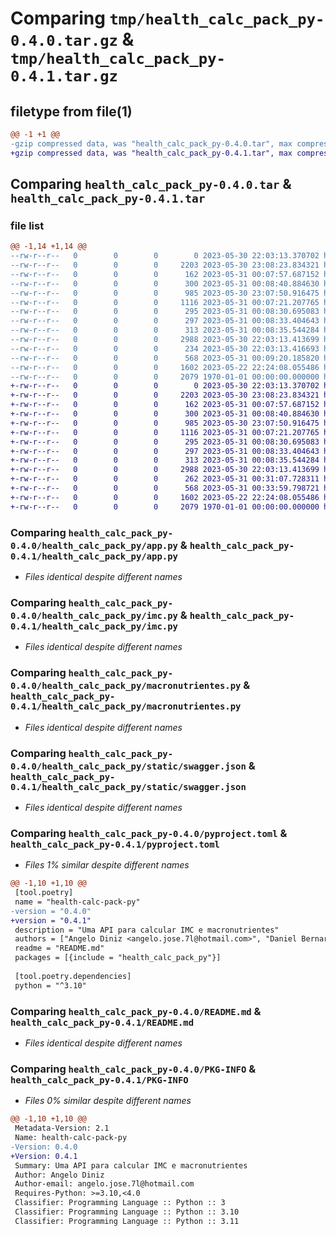 # Comparing `tmp/health_calc_pack_py-0.4.0.tar.gz` & `tmp/health_calc_pack_py-0.4.1.tar.gz`

## filetype from file(1)

```diff
@@ -1 +1 @@
-gzip compressed data, was "health_calc_pack_py-0.4.0.tar", max compression
+gzip compressed data, was "health_calc_pack_py-0.4.1.tar", max compression
```

## Comparing `health_calc_pack_py-0.4.0.tar` & `health_calc_pack_py-0.4.1.tar`

### file list

```diff
@@ -1,14 +1,14 @@
--rw-r--r--   0        0        0        0 2023-05-30 22:03:13.370702 health_calc_pack_py-0.4.0/health_calc_pack_py/__init__.py
--rw-r--r--   0        0        0     2203 2023-05-30 23:08:23.834321 health_calc_pack_py-0.4.0/health_calc_pack_py/app.py
--rw-r--r--   0        0        0      162 2023-05-31 00:07:57.687152 health_calc_pack_py-0.4.0/health_calc_pack_py/estrategia.py
--rw-r--r--   0        0        0      300 2023-05-31 00:08:40.884630 health_calc_pack_py-0.4.0/health_calc_pack_py/ganho_massa_muscular.py
--rw-r--r--   0        0        0      985 2023-05-30 23:07:50.916475 health_calc_pack_py-0.4.0/health_calc_pack_py/imc.py
--rw-r--r--   0        0        0     1116 2023-05-31 00:07:21.207765 health_calc_pack_py-0.4.0/health_calc_pack_py/macronutrientes.py
--rw-r--r--   0        0        0      295 2023-05-31 00:08:30.695083 health_calc_pack_py-0.4.0/health_calc_pack_py/manutencao_peso.py
--rw-r--r--   0        0        0      297 2023-05-31 00:08:33.404643 health_calc_pack_py-0.4.0/health_calc_pack_py/perda_gordura.py
--rw-r--r--   0        0        0      313 2023-05-31 00:08:35.544284 health_calc_pack_py-0.4.0/health_calc_pack_py/perda_peso_ganho_massa_muscular.py
--rw-r--r--   0        0        0     2988 2023-05-30 22:03:13.413699 health_calc_pack_py-0.4.0/health_calc_pack_py/static/swagger.json
--rw-r--r--   0        0        0      234 2023-05-30 22:03:13.416693 health_calc_pack_py-0.4.0/health_calc_pack_py/test_imc.py
--rw-r--r--   0        0        0      568 2023-05-31 00:09:20.185820 health_calc_pack_py-0.4.0/pyproject.toml
--rw-r--r--   0        0        0     1602 2023-05-22 22:24:08.055486 health_calc_pack_py-0.4.0/README.md
--rw-r--r--   0        0        0     2079 1970-01-01 00:00:00.000000 health_calc_pack_py-0.4.0/PKG-INFO
+-rw-r--r--   0        0        0        0 2023-05-30 22:03:13.370702 health_calc_pack_py-0.4.1/health_calc_pack_py/__init__.py
+-rw-r--r--   0        0        0     2203 2023-05-30 23:08:23.834321 health_calc_pack_py-0.4.1/health_calc_pack_py/app.py
+-rw-r--r--   0        0        0      162 2023-05-31 00:07:57.687152 health_calc_pack_py-0.4.1/health_calc_pack_py/estrategia.py
+-rw-r--r--   0        0        0      300 2023-05-31 00:08:40.884630 health_calc_pack_py-0.4.1/health_calc_pack_py/ganho_massa_muscular.py
+-rw-r--r--   0        0        0      985 2023-05-30 23:07:50.916475 health_calc_pack_py-0.4.1/health_calc_pack_py/imc.py
+-rw-r--r--   0        0        0     1116 2023-05-31 00:07:21.207765 health_calc_pack_py-0.4.1/health_calc_pack_py/macronutrientes.py
+-rw-r--r--   0        0        0      295 2023-05-31 00:08:30.695083 health_calc_pack_py-0.4.1/health_calc_pack_py/manutencao_peso.py
+-rw-r--r--   0        0        0      297 2023-05-31 00:08:33.404643 health_calc_pack_py-0.4.1/health_calc_pack_py/perda_gordura.py
+-rw-r--r--   0        0        0      313 2023-05-31 00:08:35.544284 health_calc_pack_py-0.4.1/health_calc_pack_py/perda_peso_ganho_massa_muscular.py
+-rw-r--r--   0        0        0     2988 2023-05-30 22:03:13.413699 health_calc_pack_py-0.4.1/health_calc_pack_py/static/swagger.json
+-rw-r--r--   0        0        0      262 2023-05-31 00:31:07.728311 health_calc_pack_py-0.4.1/health_calc_pack_py/test_imc.py
+-rw-r--r--   0        0        0      568 2023-05-31 00:33:59.798721 health_calc_pack_py-0.4.1/pyproject.toml
+-rw-r--r--   0        0        0     1602 2023-05-22 22:24:08.055486 health_calc_pack_py-0.4.1/README.md
+-rw-r--r--   0        0        0     2079 1970-01-01 00:00:00.000000 health_calc_pack_py-0.4.1/PKG-INFO
```

### Comparing `health_calc_pack_py-0.4.0/health_calc_pack_py/app.py` & `health_calc_pack_py-0.4.1/health_calc_pack_py/app.py`

 * *Files identical despite different names*

### Comparing `health_calc_pack_py-0.4.0/health_calc_pack_py/imc.py` & `health_calc_pack_py-0.4.1/health_calc_pack_py/imc.py`

 * *Files identical despite different names*

### Comparing `health_calc_pack_py-0.4.0/health_calc_pack_py/macronutrientes.py` & `health_calc_pack_py-0.4.1/health_calc_pack_py/macronutrientes.py`

 * *Files identical despite different names*

### Comparing `health_calc_pack_py-0.4.0/health_calc_pack_py/static/swagger.json` & `health_calc_pack_py-0.4.1/health_calc_pack_py/static/swagger.json`

 * *Files identical despite different names*

### Comparing `health_calc_pack_py-0.4.0/pyproject.toml` & `health_calc_pack_py-0.4.1/pyproject.toml`

 * *Files 1% similar despite different names*

```diff
@@ -1,10 +1,10 @@
 [tool.poetry]
 name = "health-calc-pack-py"
-version = "0.4.0"
+version = "0.4.1"
 description = "Uma API para calcular IMC e macronutrientes"
 authors = ["Angelo Diniz <angelo.jose.7l@hotmail.com>", "Daniel Bernardes <danielaugustobernardes@yahoo.com.br>"]
 readme = "README.md"
 packages = [{include = "health_calc_pack_py"}]
 
 [tool.poetry.dependencies]
 python = "^3.10"
```

### Comparing `health_calc_pack_py-0.4.0/README.md` & `health_calc_pack_py-0.4.1/README.md`

 * *Files identical despite different names*

### Comparing `health_calc_pack_py-0.4.0/PKG-INFO` & `health_calc_pack_py-0.4.1/PKG-INFO`

 * *Files 0% similar despite different names*

```diff
@@ -1,10 +1,10 @@
 Metadata-Version: 2.1
 Name: health-calc-pack-py
-Version: 0.4.0
+Version: 0.4.1
 Summary: Uma API para calcular IMC e macronutrientes
 Author: Angelo Diniz
 Author-email: angelo.jose.7l@hotmail.com
 Requires-Python: >=3.10,<4.0
 Classifier: Programming Language :: Python :: 3
 Classifier: Programming Language :: Python :: 3.10
 Classifier: Programming Language :: Python :: 3.11
```

